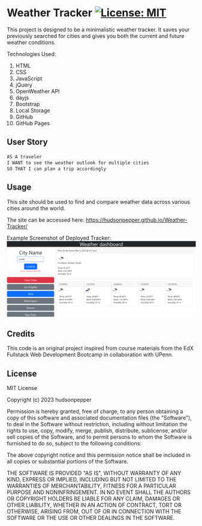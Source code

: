 # Weather Tracker [![License: MIT](https://img.shields.io/badge/License-MIT-yellow.svg)](https://opensource.org/licenses/MIT)

This project is designed to be a minimalistic weather tracker. It saves your previously searched for cities and gives you both the current and future weather conditions. 

Technologies Used:
1. HTML
2. CSS
3. JavaScript
4. jQuery
5. OpenWeather API
6. dayjs
7. Bootstrap
8. Local Storage
9. GitHub
10. GitHub Pages

## User Story

```
AS A traveler
I WANT to see the weather outlook for multiple cities
SO THAT I can plan a trip accordingly
```

## Usage

This site should be used to find and compare weather data across various cities around the world.
<!-- Edit Link -->
The site can be accessed here: https://hudsonpepper.github.io/Weather-Tracker/
<!-- Add Screenshot of final product -->
Example Screenshot of Deployed Tracker: 
![Screenshot of Weather Tracker](./assets/images/Screenshot_Weather-Tracker.png "Screenshot")


## Credits

This code is an original project inspired from course materials from the EdX Fullstack Web Development Bootcamp in collaboration with UPenn.  

## License
MIT License

Copyright (c) 2023 hudsonpepper

Permission is hereby granted, free of charge, to any person obtaining a copy
of this software and associated documentation files (the "Software"), to deal
in the Software without restriction, including without limitation the rights
to use, copy, modify, merge, publish, distribute, sublicense, and/or sell
copies of the Software, and to permit persons to whom the Software is
furnished to do so, subject to the following conditions:

The above copyright notice and this permission notice shall be included in all
copies or substantial portions of the Software.

THE SOFTWARE IS PROVIDED "AS IS", WITHOUT WARRANTY OF ANY KIND, EXPRESS OR
IMPLIED, INCLUDING BUT NOT LIMITED TO THE WARRANTIES OF MERCHANTABILITY,
FITNESS FOR A PARTICULAR PURPOSE AND NONINFRINGEMENT. IN NO EVENT SHALL THE
AUTHORS OR COPYRIGHT HOLDERS BE LIABLE FOR ANY CLAIM, DAMAGES OR OTHER
LIABILITY, WHETHER IN AN ACTION OF CONTRACT, TORT OR OTHERWISE, ARISING FROM,
OUT OF OR IN CONNECTION WITH THE SOFTWARE OR THE USE OR OTHER DEALINGS IN THE
SOFTWARE.